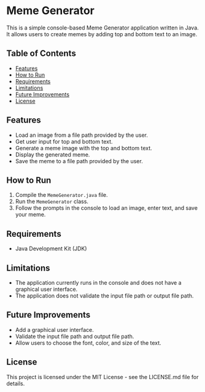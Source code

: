 # Meme Generator

This is a simple console-based Meme Generator application written in Java. It allows users to create memes by adding top and bottom text to an image.

## Table of Contents

- [Features](#features)
- [How to Run](#how-to-run)
- [Requirements](#requirements)
- [Limitations](#limitations)
- [Future Improvements](#future-improvements)
- [License](#license)

## Features

- Load an image from a file path provided by the user.
- Get user input for top and bottom text.
- Generate a meme image with the top and bottom text.
- Display the generated meme.
- Save the meme to a file path provided by the user.

## How to Run

1. Compile the `MemeGenerator.java` file.
2. Run the `MemeGenerator` class.
3. Follow the prompts in the console to load an image, enter text, and save your meme.

## Requirements

- Java Development Kit (JDK)

## Limitations

- The application currently runs in the console and does not have a graphical user interface.
- The application does not validate the input file path or output file path.

## Future Improvements

- Add a graphical user interface.
- Validate the input file path and output file path.
- Allow users to choose the font, color, and size of the text.

## License

This project is licensed under the MIT License - see the LICENSE.md file for details.